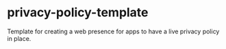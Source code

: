 # privacy-policy-template
Template for creating a web presence for apps to have a live privacy policy in place.
